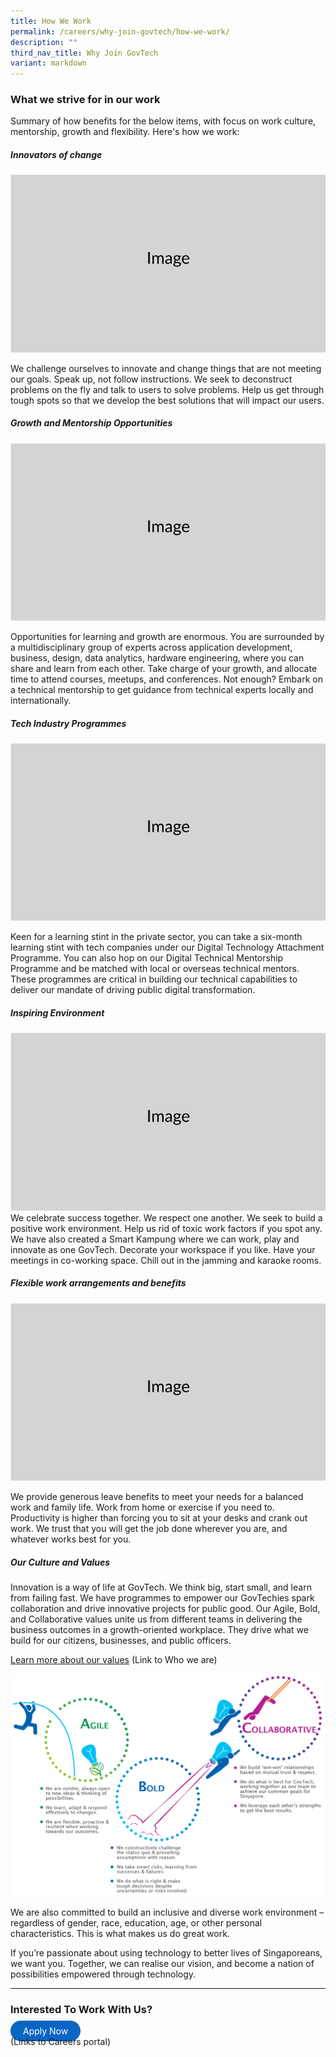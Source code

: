 ```yaml
---
title: How We Work
permalink: /careers/why-join-govtech/how-we-work/
description: ""
third_nav_title: Why Join GovTech
variant: markdown
---
```

### What we strive for in our work
Summary of how benefits for the below items, with focus on work culture, mentorship, growth and flexibility. Here's how we work:

##### Innovators of change
![](/images/Placeholders/Screenshot_2023_11_10_at_9_56_05_AM.png)

We challenge ourselves to innovate and change things that are not meeting our goals. Speak up, not follow instructions. We seek to deconstruct problems on the fly and talk to users to solve problems. Help us get through tough spots so that we develop the best solutions that will impact our users.

 #####  Growth and Mentorship Opportunities
![](/images/Placeholders/Screenshot_2023_11_10_at_9_56_05_AM.png)

Opportunities for learning and growth are enormous. You are surrounded by a multidisciplinary group of experts across application development, business, design, data analytics, hardware engineering, where you can share and learn from each other. Take charge of your growth, and allocate time to attend courses, meetups, and conferences. Not enough? Embark on a technical mentorship to get guidance from technical experts locally and internationally.

##### Tech Industry Programmes
![](/images/Placeholders/Screenshot_2023_11_10_at_9_56_05_AM.png)

Keen for a learning stint in the private sector, you can take a six-month learning stint with tech companies under our Digital Technology Attachment Programme. You can also hop on our Digital Technical Mentorship Programme and be matched with local or overseas technical mentors. These programmes are critical in building our technical capabilities to deliver our mandate of driving public digital transformation. 

##### Inspiring Environment
![](/images/Placeholders/Screenshot_2023_11_10_at_9_56_05_AM.png)
We celebrate success together. We respect one another. We seek to build a positive work environment. Help us rid of toxic work factors if you spot any. We have also created a Smart Kampung where we can work, play and innovate as one GovTech. Decorate your workspace if you like. Have your meetings in co-working space. Chill out in the jamming and karaoke rooms.

##### Flexible work arrangements and benefits
![](/images/Placeholders/Screenshot_2023_11_10_at_9_56_05_AM.png)

We provide generous leave benefits to meet your needs for a balanced work and family life. Work from home or exercise if you need to. Productivity is higher than forcing you to sit at your desks and crank out work. We trust that you will get the job done wherever you are, and whatever works best for you.

##### Our Culture and Values

Innovation is a way of life at GovTech.  We think big, start small, and learn from failing fast.  We have programmes to empower our GovTechies spark collaboration and drive innovative projects for public good.
Our Agile, Bold, and Collaborative values unite us from different teams in delivering the business outcomes in a growth-oriented workplace.  They drive what we build for our citizens, businesses, and public officers.

[Learn more about our values](/who-we-are) (Link to Who we are)

![Why GovTech - Agile Bold Collaborative](/images/careers/why-govtech-abc.png)

We are also committed to build an inclusive and diverse work environment – regardless of gender, race, education, age, or other personal characteristics.  This is what makes us do great work.

If you’re passionate about using technology to better lives of Singaporeans, we want you. Together, we can realise our vision, and become a nation of possibilities empowered through technology.

---

### Interested To Work With Us?
<a href="https://go.gov.sg/govtechcareers" target="_blank" style="background-color: #0A66C2; color: white; text-decoration: none; border-radius: 100px; padding-left: 20px; padding-right: 20px; padding-top:8px; padding-bottom:8px">Apply Now</a>
<br>(Links to Careers portal)